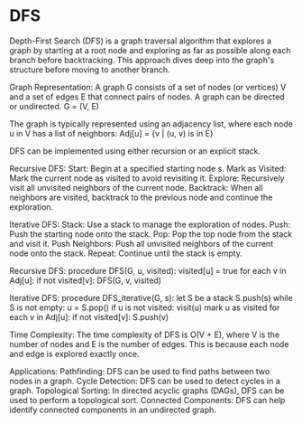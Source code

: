 # DFS

Depth-First Search (DFS) is a graph traversal algorithm that explores a graph by starting at a root node and exploring as far as possible along each branch before backtracking. This approach dives deep into the graph's structure before moving to another branch.


Graph Representation:
A graph G consists of a set of nodes (or vertices) V and a set of edges E that connect pairs of nodes. A graph can be directed or undirected.
G = (V, E)

The graph is typically represented using an adjacency list, where each node u in V has a list of neighbors:
Adj[u] = {v | (u, v) is in E}


DFS can be implemented using either recursion or an explicit stack.

Recursive DFS:
Start: Begin at a specified starting node s.
Mark as Visited: Mark the current node as visited to avoid revisiting it.
Explore: Recursively visit all unvisited neighbors of the current node.
Backtrack: When all neighbors are visited, backtrack to the previous node and continue the exploration.

Iterative DFS:
Stack: Use a stack to manage the exploration of nodes.
Push: Push the starting node onto the stack.
Pop: Pop the top node from the stack and visit it.
Push Neighbors: Push all unvisited neighbors of the current node onto the stack.
Repeat: Continue until the stack is empty.


Recursive DFS:
procedure DFS(G, u, visited):
    visited[u] = true
    for each v in Adj[u]:
        if not visited[v]:
            DFS(G, v, visited)
            
Iterative DFS:
procedure DFS_iterative(G, s):
    let S be a stack
    S.push(s)
    while S is not empty:
        u = S.pop()
        if u is not visited:
            visit(u)
            mark u as visited
            for each v in Adj[u]:
                if not visited[v]:
                    S.push(v)
                    
Time Complexity:
The time complexity of DFS is O(V + E), where V is the number of nodes and E is the number of edges. This is because each node and edge is explored exactly once.

Applications:
Pathfinding: DFS can be used to find paths between two nodes in a graph.
Cycle Detection: DFS can be used to detect cycles in a graph.
Topological Sorting: In directed acyclic graphs (DAGs), DFS can be used to perform a topological sort.
Connected Components: DFS can help identify connected components in an undirected graph.
